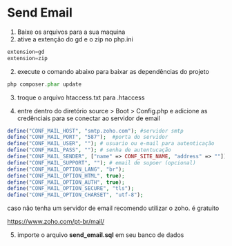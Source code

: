 # Send Email

1) Baixe os arquivos para a sua maquina
2) ative a extenção do gd e o zip no php.ini

~~~php
extension=gd
extension=zip
~~~

2) execute o comando abaixo para baixar as dependências do projeto
    
~~~php
php composer.phar update
~~~

3) troque o arquivo htaccess.txt para .htaccess

4) entre dentro do diretório source > Boot > Config.php e adicione as credênciais para se conectar ao servidor de email
~~~php
define("CONF_MAIL_HOST", "smtp.zoho.com"); #servidor smtp
define("CONF_MAIL_PORT", "587");  #porta do servidor
define("CONF_MAIL_USER", ""); # usuario ou e-mail para autenticação
define("CONF_MAIL_PASS", ""); # senha de autentucação
define("CONF_MAIL_SENDER", ["name" => CONF_SITE_NAME, "address" => ""]); # usuario ou e-mail para autenticação
define("CONF_MAIL_SUPPORT", ""); # email de supoer (opcional)
define("CONF_MAIL_OPTION_LANG", "br");
define("CONF_MAIL_OPTION_HTML", true);
define("CONF_MAIL_OPTION_AUTH", true);
define("CONF_MAIL_OPTION_SECURE", "tls");
define("CONF_MAIL_OPTION_CHARSET", "utf-8");
~~~

caso não tenha um servidor de email recomendo utilizar o zoho. é gratuito

<https://www.zoho.com/pt-br/mail/>

5) importe o arquivo **send_email.sql** em seu banco de dados 

